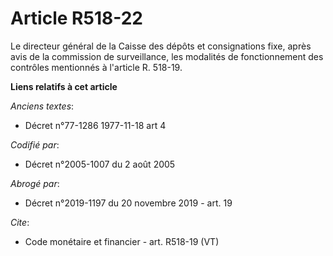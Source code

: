 # Article R518-22

Le directeur général de la Caisse des dépôts et consignations fixe, après avis de la commission de surveillance, les
modalités de fonctionnement des contrôles mentionnés à l'article R. 518-19.

**Liens relatifs à cet article**

_Anciens textes_:

  - Décret n°77-1286 1977-11-18 art 4

_Codifié par_:

  - Décret n°2005-1007 du 2 août 2005

_Abrogé par_:

  - Décret n°2019-1197 du 20 novembre 2019 - art. 19

_Cite_:

  - Code monétaire et financier - art. R518-19 (VT)
